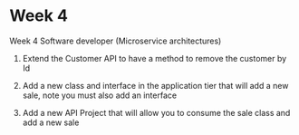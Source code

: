 # Week 4

Week 4 Software developer  (Microservice architectures)

1. Extend the Customer API to have a method to remove the customer by Id

2. Add a new class and interface in the application tier that will add a new sale, note you must also add an interface

3. Add a new API Project that will allow you to consume the sale class and add a new sale

